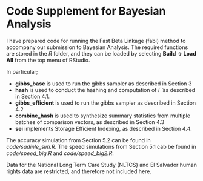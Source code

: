 # Code Supplement for Bayesian Analysis

I have prepared code for running the Fast Beta Linkage (fabl) method to accompany our submission to Bayesian Analysis. The required functions are stored in the *R* folder, and they can be loaded by selecting **Build -> Load All** from the top menu of RStudio.

In particular;

- **gibbs_base** is used to run the gibbs sampler as described in Section 3
- **hash** is used to conduct the hashing and computation of $\tilde{\Gamma}$ as described in Section 4.1. 
- **gibbs_efficient** is used to run the gibbs sampler as described in Section 4.2
- **combine_hash** is used to synthesize summary statistics from multiple batches of comparison vectors, as described in Section 4.3
- **sei** implements Storage Efficient Indexing, as described in Section 4.4. 

The accuracy simulation from Section 5.2 can be found in *code/sadinle_sim.R*. The speed simulations from Section 5.1 cab be found in *code/speed_big.R* and *code/speed_big2.R*.

Data for the National Long Term Care Study (NLTCS) and El Salvador human rights data are restricted, and therefore not included here. 
